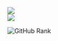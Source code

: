 <img align="center" src="https://github-readme-stats.vercel.app/api?username=Fyphen1223&count_private=true&show_icons=true&theme=yeblu" />

<br>

<img align="center" src="https://github-readme-stats.vercel.app/api/top-langs/?username=Fyphen1223&theme=yeblu&layout=donut" />

![GitHub Rank](https://github-profile-trophy.vercel.app/?username=Fyphen1223&row=3&column=8&theme=onedark)
